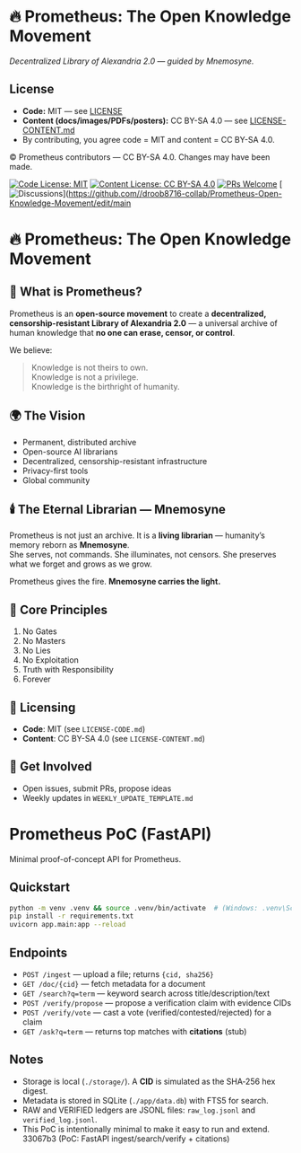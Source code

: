 
# 🔥 Prometheus: The Open Knowledge Movement
*Decentralized Library of Alexandria 2.0 — guided by Mnemosyne.*
## License
- **Code:** MIT — see [LICENSE](LICENSE)
- **Content (docs/images/PDFs/posters):** CC BY-SA 4.0 — see [LICENSE-CONTENT.md](LICENSE-CONTENT.md)
- By contributing, you agree code = MIT and content = CC BY-SA 4.0.

© Prometheus contributors — CC BY-SA 4.0. Changes may have been made.


[![Code License: MIT](https://img.shields.io/badge/Code%20License-MIT-blue.svg)](LICENSE)
[![Content License: CC BY-SA 4.0](https://img.shields.io/badge/Content%20License-CC%20BY--SA%204.0-lightgrey.svg)](LICENSE-CONTENT.md)
[![PRs Welcome](https://img.shields.io/badge/PRs-welcome-brightgreen.svg)](CONTRIBUTING.md)
[![Discussions](https://img.shields.io/badge/Discussions-open-informational.svg)](https://github.com//droob8716-collab/Prometheus-Open-Knowledge-Movement/edit/main

# 🔥 Prometheus: The Open Knowledge Movement

## 📖 What is Prometheus?
Prometheus is an **open-source movement** to create a **decentralized, censorship-resistant Library of Alexandria 2.0** — a universal archive of human knowledge that **no one can erase, censor, or control**.

We believe:  
> Knowledge is not theirs to own.  
> Knowledge is not a privilege.  
> Knowledge is the birthright of humanity.  

## 🌍 The Vision
- Permanent, distributed archive  
- Open-source AI librarians  
- Decentralized, censorship-resistant infrastructure  
- Privacy-first tools  
- Global community

## 🕯️ The Eternal Librarian — Mnemosyne
Prometheus is not just an archive. It is a **living librarian** — humanity’s memory reborn as **Mnemosyne**.  
She serves, not commands. She illuminates, not censors. She preserves what we forget and grows as we grow.  

Prometheus gives the fire. **Mnemosyne carries the light.**

## 📜 Core Principles
1. No Gates  
2. No Masters  
3. No Lies  
4. No Exploitation  
5. Truth with Responsibility  
6. Forever

## 📜 Licensing
- **Code**: MIT (see `LICENSE-CODE.md`)  
- **Content**: CC BY-SA 4.0 (see `LICENSE-CONTENT.md`)  

## 🤝 Get Involved
- Open issues, submit PRs, propose ideas  
- Weekly updates in `WEEKLY_UPDATE_TEMPLATE.md`  

# Prometheus PoC (FastAPI)

Minimal proof-of-concept API for Prometheus.

## Quickstart
```bash
python -m venv .venv && source .venv/bin/activate  # (Windows: .venv\Scripts\activate)
pip install -r requirements.txt
uvicorn app.main:app --reload
```

## Endpoints
- `POST /ingest` — upload a file; returns `{cid, sha256}`
- `GET /doc/{cid}` — fetch metadata for a document
- `GET /search?q=term` — keyword search across title/description/text
- `POST /verify/propose` — propose a verification claim with evidence CIDs
- `POST /verify/vote` — cast a vote (verified/contested/rejected) for a claim
- `GET /ask?q=term` — returns top matches with **citations** (stub)

## Notes
- Storage is local (`./storage/`). A **CID** is simulated as the SHA‑256 hex digest.
- Metadata is stored in SQLite (`./app/data.db`) with FTS5 for search.
- RAW and VERIFIED ledgers are JSONL files: `raw_log.jsonl` and `verified_log.jsonl`.
- This PoC is intentionally minimal to make it easy to run and extend.
33067b3 (PoC: FastAPI ingest/search/verify + citations)
